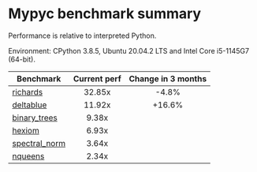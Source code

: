 # Mypyc benchmark summary

Performance is relative to interpreted Python.

Environment: CPython 3.8.5, Ubuntu 20.04.2 LTS and Intel Core i5-1145G7 (64-bit).

| Benchmark | Current perf | Change in 3 months |
| --- | :---: | :---: |
| [richards](benchmarks/richards.md) | 32.85x | -4.8% |
| [deltablue](benchmarks/deltablue.md) | 11.92x | +16.6% |
| [binary_trees](benchmarks/binary_trees.md) | 9.38x |  |
| [hexiom](benchmarks/hexiom.md) | 6.93x |  |
| [spectral_norm](benchmarks/spectral_norm.md) | 3.64x |  |
| [nqueens](benchmarks/nqueens.md) | 2.34x |  |
